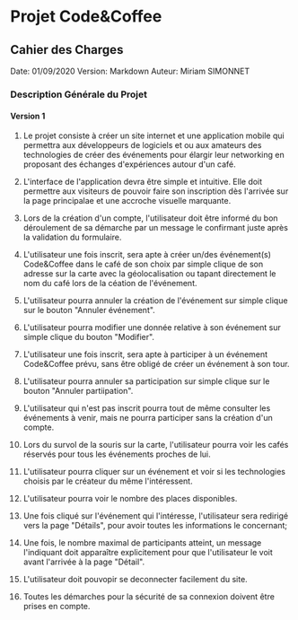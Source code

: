 # Projet Code&Coffee

## Cahier des Charges

Date: 01/09/2020
Version: Markdown
Auteur: Miriam SIMONNET

### Description Générale du Projet

#### Version 1

1. Le projet consiste à créer un site internet et une application mobile qui permettra aux développeurs de logiciels et ou aux amateurs des technologies de créer des événements pour élargir leur networking en proposant des échanges d'expériences autour d'un café.

2. L'interface de l'application devra être simple et intuitive. Elle doit permettre aux visiteurs de pouvoir faire son inscription dès l'arrivée sur la page principalae et une accroche visuelle marquante.

3. Lors de la création d'un compte, l'utilisateur doit être informé du bon déroulement de sa démarche par un message le confirmant juste après la validation du formulaire.

4. L'utilisateur une fois inscrit, sera apte à créer un/des événement(s) Code&Coffee dans le café de son choix par simple clique de son adresse sur la carte avec la géolocalisation ou tapant directement le nom du café lors de la céation de l'événement.

5. L'utilisateur pourra annuler la création de l'événement sur simple clique sur le bouton "Annuler événement".

6. L'utilisateur pourra modifier une donnée relative à son événement sur simple clique du bouton "Modifier".

7. L'utilisateur une fois inscrit, sera apte à participer à un événement Code&Coffee prévu, sans être obligé de créer un événement à son tour.

8. L'utilisateur pourra annuler sa participation sur simple clique sur le bouton "Annuler partiipation".

9. L'utilisateur qui n'est pas inscrit pourra tout de même consulter les événements à venir, mais ne pourra participer sans la création d'un compte.

10. Lors du survol de la souris sur la carte, l'utilisateur pourra voir les cafés réservés pour tous les événements proches de lui.

11. L'utilisateur pourra cliquer sur un événement et voir si les technologies choisis par le créateur du même l'intéressent.

12. L'utilisateur pourra voir le nombre des places disponibles.

13. Une fois cliqué sur l'événement qui l'intéresse, l'utilisateur sera redirigé vers la page "Détails", pour avoir toutes les informations le concernant;

14. Une fois, le nombre maximal de participants atteint, un message l'indiquant doit apparaître explicitement pour que l'utilisateur le voit avant l'arrivée à la page "Détail".

15. L'utilisateur doit pouvopir se deconnecter facilement du site.

16. Toutes les démarches pour la sécurité de sa connexion doivent être prises en compte.

